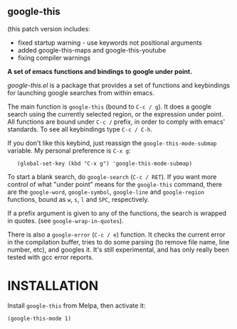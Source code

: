 google-this
------------------------

(this patch version includes:
- fixed startup warning - use keywords not positional arguments
- added google-this-maps and google-this-youtube
- fixing compiler warnings

**A set of emacs functions and bindings to google under point.**

*google-this.el* is a package that provides a set of functions and keybindings for
launching google searches from within emacs.

The main function is `google-this` (bound to `C-c / g`). It does a
google search using the currently selected region, or the expression
under point. All functions are bound under `C-c /` prefix, in order to
comply with emacs' standards. To see all keybindings type `C-c / C-h`.

If you don't like this keybind, just reassign the
`google-this-mode-submap` variable.
My personal preference is `C-x g`:

       (global-set-key (kbd "C-x g") 'google-this-mode-submap)
       
To start a blank search, do `google-search` (`C-c / RET`). If you want
more control of what "under point" means for the `google-this`
command, there are the `google-word`, `google-symbol`, `google-line`
and `google-region` functions, bound as `w`, `s`, `l` and `SPC`,
respectively.
 
If a prefix argument is given to any of the functions, the search is
wrapped in quotes. (see `google-wrap-in-quotes`).

There is also a `google-error` (`C-c / e`) function. It checks the
current error in the compilation buffer, tries to do some parsing (to
remove file name, line number, etc), and googles it. It's still
experimental, and has only really been tested with gcc error reports.

INSTALLATION
===

Install `google-this` from Melpa, then activate it:

	(google-this-mode 1)

